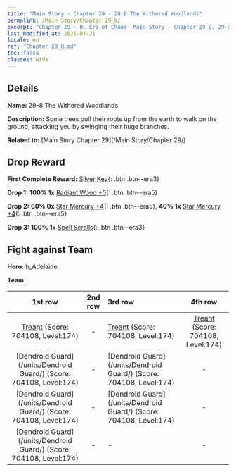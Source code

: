 ```yaml
---
title: "Main Story - Chapter 29 - 29-8 The Withered Woodlands"
permalink: /Main Story/Chapter 29_8/
excerpt: "Chapter 29 - 8. Era of Chaos  Main Story - Chapter 29_8. 29-8 The Withered Woodlands"
last_modified_at: 2021-07-21
locale: en
ref: "Chapter 29_8.md"
toc: false
classes: wide
---
```


## Details

 **Name:** 29-8 The Withered Woodlands

 **Description:** Some trees pull their roots up from the earth to walk on the ground, attacking you by swinging their huge branches.

 **Related to:** [Main Story Chapter 29](/Main Story/Chapter 29/)

## Drop Reward

 **First Complete Reward:** [Silver Key](/Items/con_693/){: .btn .btn--era3}

 **Drop 1:** **100% 1x** [Radiant Wood +5](/Items/mat_97/){: .btn .btn--era5}

 **Drop 2:** **60% 0x** [Star Mercury +4](/Items/mat_91/){: .btn .btn--era5}, **40% 1x** [Star Mercury +4](/Items/mat_91/){: .btn .btn--era5}

 **Drop 3:** **100% 1x** [Spell Scrolls](/Items/con_694/){: .btn .btn--era3}


## Fight against Team
 **Hero:** h_Adelaide

 **Team:**


  | 1st row | 2nd row | 3rd row | 4th row |
  |:----:|:----:|:----|:----:|
  | [Treant](/units/Treant/) (Score: 704108, Level:174)  | - | [Treant](/units/Treant/) (Score: 704108, Level:174)  | [Treant](/units/Treant/) (Score: 704108, Level:174)  |
  | [Dendroid Guard](/units/Dendroid Guard/) (Score: 704108, Level:174)  | - | [Dendroid Guard](/units/Dendroid Guard/) (Score: 704108, Level:174)  | - |
  | [Dendroid Guard](/units/Dendroid Guard/) (Score: 704108, Level:174)  | - | [Dendroid Guard](/units/Dendroid Guard/) (Score: 704108, Level:174)  | - |
  | [Dendroid Guard](/units/Dendroid Guard/) (Score: 704108, Level:174)  | - | - | - |


